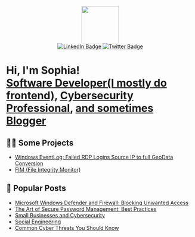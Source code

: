 <div id="header" align="center">
  <img src="https://media.giphy.com/media/M9gbBd9nbDrOTu1Mqx/giphy.gif" width="100"/>

<div id="badges">
  <a href="https://www.linkedin.com/in/sophia-enakpoya/">
    <img src="https://img.shields.io/badge/LinkedIn-blue?style=for-the-badge&logo=linkedin&logoColor=white" alt="LinkedIn Badge"/>
  </a>
  <a href="https://www.twitter.com/sophiaenax">
    <img src="https://img.shields.io/badge/Twitter-blue?style=for-the-badge&logo=twitter&logoColor=white" alt="Twitter Badge"/>
  </a>
</div>
</div>

<h1>Hi, I'm Sophia! <br/><a href="https://github.com/sophi-e">Software Developer(I mostly do frontend)</a>, <a href="https://www.linkedin.com/in/sophia-enakpoya/">Cybersecurity Professional</a>, <a href="https://sophiaenax.substack.com">and sometimes Blogger</a></h1>

<h2>👨‍💻 Some Projects</h2>

  - [Windows EventLog: Failed RDP Logins Source IP to full GeoData Conversion](https://github.com/sophi-e/Sentinel-Lab)
  - [FIM (File Integrity Monitor)](https://github.com/sophi-e/PowerShell-Integrity-FIM)

<h2>📰 Popular Posts</h2>

- [Microsoft Windows Defender and Firewall: Blocking Unwanted Access](https://open.substack.com/pub/sophiaenax/p/microsoft-windows-defender-and-firewall?r=1okfa6&utm_campaign=post&utm_medium=web)
- [The Art of Secure Password Management: Best Practices](https://open.substack.com/pub/sophiaenax/p/the-art-of-secure-password-management?r=1okfa6&utm_campaign=post&utm_medium=web)
- [Small Businesses and Cybersecurity](https://open.substack.com/pub/sophiaenax/p/small-businesses-and-cybersecurity?r=1okfa6&utm_campaign=post&utm_medium=web)
- [Social Engineering](https://open.substack.com/pub/sophiaenax/p/social-engineering?r=1okfa6&utm_campaign=post&utm_medium=web)
- [Common Cyber Threats You Should Know](https://open.substack.com/pub/sophiaenax/p/common-cyber-threats-you-should-know?r=1okfa6&utm_campaign=post&utm_medium=web)
